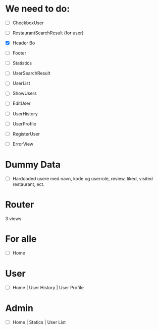 # We need to do:

- [ ] CheckboxUser
- [ ] RestaurantSearchResult (for user)

- [x] Header Bo
- [ ] Footer

- [ ] Statistics
- [ ] UserSearchResult
- [ ] UserList

- [ ] ShowUsers
- [ ] EditUser

- [ ] UserHistory
- [ ] UserProfile

- [ ] RegisterUser

- [ ] ErrorView

# Dummy Data
- [ ] Hardcoded usere med navn, kode og userrole, review, liked, visited restaurant,  ect.

# Router
3 views

# For alle
- [ ] Home

# User
- [ ] Home | User History | User Profile

# Admin
- [ ] Home | Statics | User List

